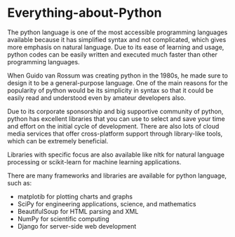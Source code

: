 # Everything-about-Python
The python language is one of the most accessible programming languages available because it has simplified syntax and not complicated, which gives more emphasis on natural language. Due to its ease of learning and usage, python codes can be easily written and executed much faster than other programming languages.

When Guido van Rossum was creating python in the 1980s, he made sure to design it to be a general-purpose language. One of the main reasons for the popularity of python would be its simplicity in syntax so that it could be easily read and understood even by amateur developers also.

Due to its corporate sponsorship and big supportive community of python, python has excellent libraries that you can use to select and save your time and effort on the initial cycle of development. There are also lots of cloud media services that offer cross-platform support through library-like tools, which can be extremely beneficial.

Libraries with specific focus are also available like nltk for natural language processing or scikit-learn for machine learning applications.

There are many frameworks and libraries are available for python language, such as:

- matplotib for plotting charts and graphs
- SciPy for engineering applications, science, and mathematics
- BeautifulSoup for HTML parsing and XML
- NumPy for scientific computing
- Django for server-side web development
